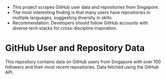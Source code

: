 - This project scrapes GitHub user data and repositories from Singapore.
- The most interesting finding is that many users have repositories in multiple languages, suggesting diversity in skills.
- Recommendation: Developers should follow GitHub accounts with diverse tech stacks for cross-discipline inspiration.

# GitHub User and Repository Data
This repository contains data on GitHub users from Singapore with over 100 followers and their most recent repositories.
Data fetched using the GitHub API.
